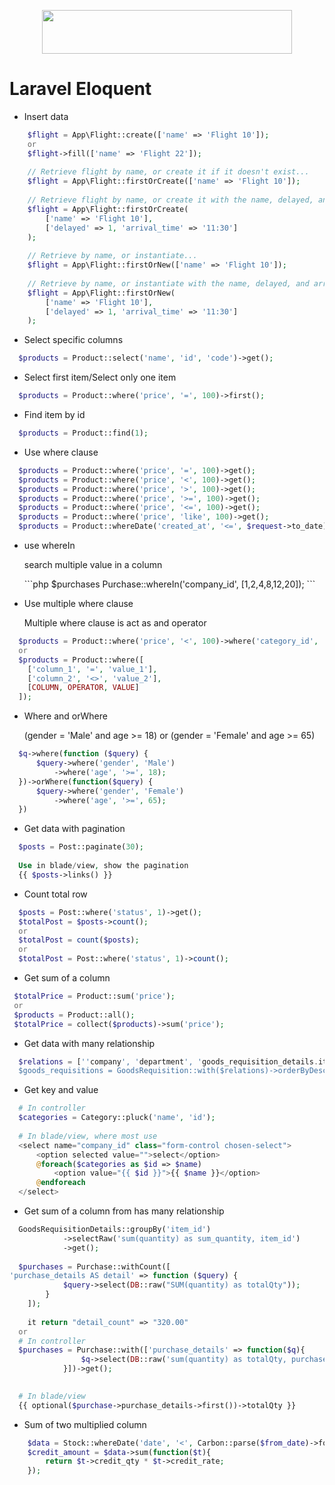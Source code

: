 <p align="center">
  <img src="https://res.cloudinary.com/dtfbvvkyp/image/upload/v1566331377/laravel-logolockup-cmyk-red.svg" width="400" height="70">
</p>


# Laravel Eloquent

- Insert data
```php
    $flight = App\Flight::create(['name' => 'Flight 10']);
    or 
    $flight->fill(['name' => 'Flight 22']);
    
    // Retrieve flight by name, or create it if it doesn't exist...
    $flight = App\Flight::firstOrCreate(['name' => 'Flight 10']);
    
    // Retrieve flight by name, or create it with the name, delayed, and arrival_time attributes...
    $flight = App\Flight::firstOrCreate(
        ['name' => 'Flight 10'],
        ['delayed' => 1, 'arrival_time' => '11:30']
    );
    
    // Retrieve by name, or instantiate...
    $flight = App\Flight::firstOrNew(['name' => 'Flight 10']);
    
    // Retrieve by name, or instantiate with the name, delayed, and arrival_time attributes...
    $flight = App\Flight::firstOrNew(
        ['name' => 'Flight 10'],
        ['delayed' => 1, 'arrival_time' => '11:30']
    );
```


- Select specific columns
```php
  $products = Product::select('name', 'id', 'code')->get();
```
- Select first item/Select only one item
```php
  $products = Product::where('price', '=', 100)->first();
```
- Find item by id
```php
  $products = Product::find(1);
```

- Use where clause
```php
  $products = Product::where('price', '=', 100)->get();
  $products = Product::where('price', '<', 100)->get();
  $products = Product::where('price', '>', 100)->get();
  $products = Product::where('price', '>=', 100)->get();
  $products = Product::where('price', '<=', 100)->get();
  $products = Product::where('price', 'like', 100)->get();
  $products = Product::whereDate('created_at', '<=', $request->to_date);
```

- use whereIn
  <p> search multiple value in a column </p>
  ```php
      $purchases Purchase::whereIn('company_id', [1,2,4,8,12,20]);
  ```

- Use multiple where clause
  <p>Multiple where clause is act as and operator</p>
```php
  $products = Product::where('price', '<', 100)->where('category_id', '=', 2)->get();
  or
  $products = Product::where([
    ['column_1', '=', 'value_1'],
    ['column_2', '<>', 'value_2'],
    [COLUMN, OPERATOR, VALUE]
  ]);
```
- Where and orWhere
  <p>(gender = 'Male' and age >= 18) or (gender = 'Female' and age >= 65)</p>

```php 
  $q->where(function ($query) {
      $query->where('gender', 'Male')
          ->where('age', '>=', 18);
  })->orWhere(function($query) {
      $query->where('gender', 'Female')
          ->where('age', '>=', 65);	
  })
```
- Get data with pagination
```php
  $posts = Post::paginate(30);
  
  Use in blade/view, show the pagination
  {{ $posts->links() }}
```
- Count total row
```php
  $posts = Post::where('status', 1)->get();
  $totalPost = $posts->count();
  or 
  $totalPost = count($posts);
  or
  $totalPost = Post::where('status', 1)->count();
 ```
 
 - Get sum of a column
 ```php
  $totalPrice = Product::sum('price');
  or 
  $products = Product::all();
  $totalPrice = collect($products)->sum('price');
```
  
- Get data with many relationship
```php
  $relations = [''company', 'department', 'goods_requisition_details.item.item_stock'];
  $goods_requisitions = GoodsRequisition::with($relations)->orderByDesc('id')->get();
```

- Get key and value
```php
  # In controller
  $categories = Category::pluck('name', 'id');
  
  # In blade/view, where most use
  <select name="company_id" class="form-control chosen-select">
      <option selected value="">select</option>
      @foreach($categories as $id => $name)
          <option value="{{ $id }}">{{ $name }}</option>
      @endforeach
  </select>
```
- Get sum of a column from has many relationship


```php
  GoodsRequisitionDetails::groupBy('item_id')
            ->selectRaw('sum(quantity) as sum_quantity, item_id')
            ->get();
            
  $purchases = Purchase::withCount([
'purchase_details AS detail' => function ($query) {
            $query->select(DB::raw("SUM(quantity) as totalQty"));
        }
    ]);
    
    it return "detail_count" => "320.00"
  or
  # In controller
  $purchases = Purchase::with(['purchase_details' => function($q){
                $q->select(DB::raw('sum(quantity) as totalQty, purchase_id'))->groupBy('purchase_id');
            }])->get();
 
```

```php
  # In blade/view
  {{ optional($purchase->purchase_details->first())->totalQty }}
```

- Sum of two multiplied column
```php
    $data = Stock::whereDate('date', '<', Carbon::parse($from_date)->format('Y-m-d'))->get();
    $credit_amount = $data->sum(function($t){
        return $t->credit_qty * $t->credit_rate;
    });
 ```



